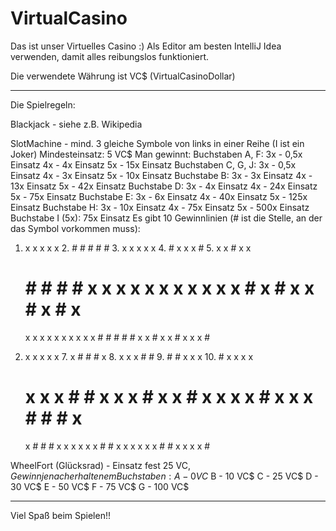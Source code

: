 # VirtualCasino
Das ist unser Virtuelles Casino :)
Als Editor am besten IntelliJ Idea verwenden, damit alles reibungslos funktioniert.

Die verwendete Währung ist VC$ (VirtualCasinoDollar)

--------------------

Die Spielregeln:

Blackjack - siehe z.B. Wikipedia

SlotMachine - mind. 3 gleiche Symbole von links in einer Reihe (I ist ein Joker)
  Mindesteinsatz: 5 VC$
  Man gewinnt:
  Buchstaben A, F:
    3x - 0,5x Einsatz
    4x - 4x Einsatz
    5x - 15x Einsatz
  Buchstaben C, G, J:
    3x - 0,5x Einsatz
    4x - 3x Einsatz
    5x - 10x Einsatz
  Buchstabe B:
    3x - 3x Einsatz
    4x - 13x Einsatz
    5x - 42x Einsatz
  Buchstabe D:
    3x - 4x Einsatz
    4x - 24x Einsatz
    5x - 75x Einsatz
  Buchstabe E:
    3x - 6x Einsatz
    4x - 40x Einsatz
    5x - 125x Einsatz
  Buchstabe H:
    3x - 10x Einsatz
    4x - 75x Einsatz
    5x - 500x Einsatz
  Buchstabe I (5x): 75x Einsatz
  Es gibt 10 Gewinnlinien (# ist die Stelle, an der das Symbol vorkommen muss):
  1. x x x x x   2. # # # # #   3. x x x x x   4. # x x x #   5. x x # x x
     # # # # #      x x x x x      x x x x x      x # x # x      x # x # x
     x x x x x      x x x x x      # # # # #      x x # x x      # x x x #
     
  6. x x x x x   7. x # # # x   8. x x x # #   9. # # x x x  10. # x x x x
     # x x x #      # x x x #      x x # x x      x x # x x      x # # # x
     x # # # x      x x x x x      # # x x x      x x x # #      x x x x #
  
WheelFort (Glücksrad) - Einsatz fest 25 VC$, Gewinn je nach erhaltenem Buchstaben:
  A - 0 VC$
  B - 10 VC$
  C - 25 VC$
  D - 30 VC$
  E - 50 VC$
  F - 75 VC$
  G - 100 VC$
  
  --------------------
  
  Viel Spaß beim Spielen!!
